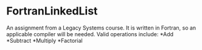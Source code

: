 # FortranLinkedList
An assignment from a Legacy Systems course. It is written in Fortran, so an applicable compiler will be needed. Valid operations include: *Add *Subtract *Multiply *Factorial
